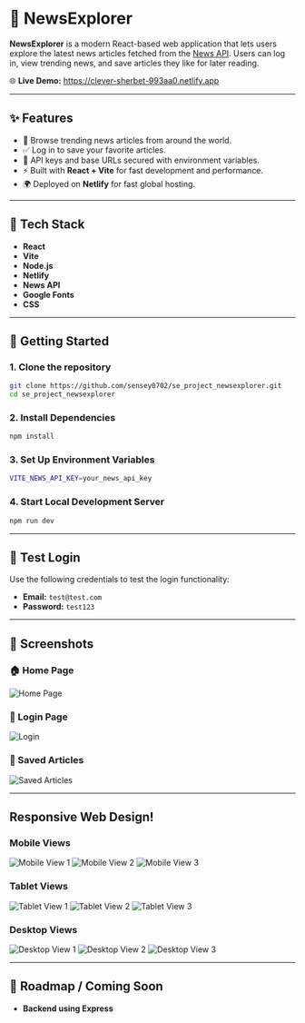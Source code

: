 # 📰 NewsExplorer

**NewsExplorer** is a modern React-based web application that lets users explore the latest news articles fetched from the [News API](https://newsapi.org/v2/everything). Users can log in, view trending news, and save articles they like for later reading.

🌐 **Live Demo:** https://clever-sherbet-993aa0.netlify.app

---

## ✨ Features

- 🔎 Browse trending news articles from around the world.
- ✅ Log in to save your favorite articles.
- 🔐 API keys and base URLs secured with environment variables.
- ⚡ Built with **React + Vite** for fast development and performance.
- 🌍 Deployed on **Netlify** for fast global hosting.

---

## 🔧 Tech Stack

- **React**
- **Vite**
- **Node.js**
- **Netlify**
- **News API**
- **Google Fonts**
- **CSS**

---

## 🚀 Getting Started

### 1. Clone the repository

```bash
git clone https://github.com/sensey0702/se_project_newsexplorer.git
cd se_project_newsexplorer
```

### 2. Install Dependencies

```bash
npm install
```

### 3. Set Up Environment Variables

```bash
VITE_NEWS_API_KEY=your_news_api_key
```

### 4. Start Local Development Server

```bash
npm run dev
```

---

## 🔐 Test Login

Use the following credentials to test the login functionality:

- **Email:** `test@test.com`
- **Password:** `test123`

---

## 📸 Screenshots

### 🏠 Home Page

![Home Page](./src/assets/desktop-header.png)

### 🔐 Login Page

![Login](./src/assets/login.png)

### 💾 Saved Articles

![Saved Articles](./src/assets/saved-articles.png)

---

## Responsive Web Design!

### Mobile Views

![Mobile View 1](./src/assets/mobile-header.png)
![Mobile View 2](./src/assets/mobile-articles.png)
![Mobile View 3](./src/assets/mobile-author-footer.png)

### Tablet Views

![Tablet View 1](./src/assets/tablet-header-articles.png)
![Tablet View 2](./src/assets/tablet-author.png)
![Tablet View 3](./src/assets/tablet-footer.png)

### Desktop Views

![Desktop View 1](./src/assets/desktop-header.png)
![Desktop View 2](./src/assets/desktop-articles.png)
![Desktop View 3](./src/assets/desktop-author.png)

---

## 📅 Roadmap / Coming Soon

- **Backend using Express**
